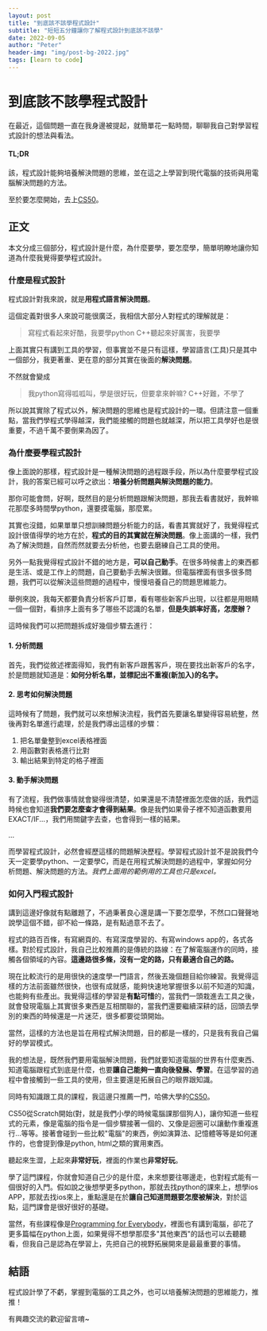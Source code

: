 ```yaml
---
layout: post
title: "到底該不該學程式設計"
subtitle: "短短五分鐘讓你了解程式設計到底該不該學"
date: 2022-09-05
author: "Peter"
header-img: "img/post-bg-2022.jpg"
tags: [learn to code]
---
```


# 到底該不該學程式設計

在最近，這個問題一直在我身邊被提起，就簡單花一點時間，聊聊我自己對學習程式設計的想法與看法。

#### TL;DR

該，程式設計能夠培養解決問題的思維，並在這之上學習到現代電腦的技術與用電腦解決問題的方法。

至於要怎麼開始，去上[CS50](https://cs50.harvard.edu/x/2022/)。

## 正文

本文分成三個部分，程式設計是什麼，為什麼要學，要怎麼學，簡單明瞭地讓你知道為什麼我覺得要學程式設計。


### 什麼是程式設計

程式設計對我來說，就是**用程式語言解決問題**。

這個定義對很多人來說可能很廣泛，我相信大部分人對程式的理解就是：

> 寫程式看起來好酷，我要學python
> C++聽起來好厲害，我要學

上面其實只有講到工具的學習，但事實並不是只有這樣，學習語言(工具)只是其中一個部分，我更著重、更在意的部分其實在後面的**解決問題**。

不然就會變成

> 我python寫得呱呱叫，學是很好玩，但要拿來幹嘛?
> C++好難，不學了

所以說其實除了程式以外，解決問題的思維也是程式設計的一環。但請注意一個重點，當我們學程式學得越深，我們能接觸的問題也就越深，所以把工具學好也是很重要，不過千萬不要倒果為因了。

### 為什麼要學程式設計

像上面說的那樣，程式設計是一種解決問題的過程跟手段，所以為什麼要學程式設計，我的答案已經可以呼之欲出：**培養分析問題與解決問題的能力**。

那你可能會問，好啊，既然目的是分析問題跟解決問題，那我去看書就好，我幹嘛花那麼多時間學python，還要摸電腦，那麼累。

其實也沒錯，如果單單只想訓練問題分析能力的話，看書其實就好了，我覺得程式設計很值得學的地方在於，**程式的目的其實就在解決問題**。像上面講的一樣，我們為了解決問題，自然而然就要去分析他，也要去磨練自己工具的使用。

另外一點我覺得程式設計不錯的地方是，**可以自己動手**。在很多時候書上的東西都是生活、或是工作上的問題，自己要動手去解決很難。但電腦裡面有很多很多問題，我們可以從解決這些問題的過程中，慢慢培養自己的問題思維能力。

舉例來說，我每天都要負責分析客戶訂單，看有哪些新客戶出現，以往都是用眼睛一個一個對，看排序上面有多了哪些不認識的名單，**但是失誤率好高，怎麼辦？**

這時候我們可以把問題拆成好幾個步驟去進行：

#### 1. 分析問題

首先，我們從敘述裡面得知，我們有新客戶跟舊客戶，現在要找出新客戶的名字，於是問題就知道是：**如何分析名單，並標記出不重複(新加入)的名字。**

#### 2. 思考如何解決問題

這時候有了問題，我們就可以來想解決流程，我們首先要讓名單變得容易統整，然後再對名單進行處理，於是我們導出這樣的步驟：
1. 把名單彙整到excel表格裡面
2. 用函數對表格進行比對
3. 輸出結果到特定的格子裡面

#### 3. 動手解決問題

有了流程，我們做事情就會變得很清楚，如果還是不清楚裡面怎麼做的話，我們這時候也會知道**我們要怎麼查才會得到結果**。像是我們如果骨子裡不知道函數要用EXACT/IF...，我們用關鍵字去查，也會得到一樣的結果。

...

而學習程式設計，必然會經歷這樣的問題解決歷程。學習程式設計並不是說我們今天一定要學python、一定要學C，而是在用程式解決問題的過程中，掌握如何分析問題、解決問題的方法。*我們上面用的範例用的工具也只是excel。*

### 如何入門程式設計

講到這邊好像就有點離題了，不過秉著良心還是講一下要怎麼學，不然口口聲聲地說學這個不錯，卻不給一條路，是有點過意不去了。

程式的路百百條，有寫網頁的、有寫深度學習的、有寫windows app的，各式各樣。對於程式設計，我自己比較推薦的是傳統的路線：在了解電腦運作的同時，接觸各個領域的內容。**這邊路很多條，沒有一定的路，只有最適合自己的路。**

現在比較流行的是用很快的速度學一門語言，然後丟幾個題目給你練習。我覺得這樣的方法前面雖然很快，也很有成就感，能夠快速地掌握很多以前不知道的知識，也能夠有些產出。我覺得這樣的學習是**有點可惜**的，當我們一頭栽進去工具之後，就會發現電腦上其實很多東西是互相關聯的，當我們還要繼續深耕的話，回頭去學別的東西的時候還是一片迷茫，很多都要從頭開始。

當然，這樣的方法也是旨在用程式解決問題，目的都是一樣的，只是我有我自己偏好的學習模式。

我的想法是，既然我們要用電腦解決問題，我們就要知道電腦的世界有什麼東西、知道電腦跟程式到底是什麼，也要**讓自己能夠一直向後發展、學習**。在這學習的過程中會接觸到一些工具的使用，但主要還是拓展自己的眼界跟知識。

同時有知識跟工具的課程，我這邊只推薦一門，哈佛大學的[CS50](https://cs50.harvard.edu/x/2022/)。

CS50從Scratch開始(對，就是我們小學的時候電腦課那個狗人)，讓你知道一些程式的元素，像是電腦的指令是一個步驟接著一個的、又像是迴圈可以讓動作重複進行...等等。接著會碰到一些比較"電腦"的東西，例如演算法、記憶體等等是如何運作的，也會提到像是python, html之類的實用東西。

聽起來生澀，上起來**非常好玩**，裡面的作業也**非常好玩**。

學了這門課程，你就會知道自己少的是什麼，未來想要往哪邊走，也對程式能有一個很好的入門。假如說之後想學更多python，那就去找python的課來上，想學ios APP，那就去找ios來上，重點還是在於**讓自己知道問題要怎麼被解決**，對於這點，這門課會是很好很好的基礎。

當然，有些課程像是[Programming for Everybody](https://www.coursera.org/learn/python?irclickid=0pyW%3AeVMdxyIWEIVyvxxWRUGUkDRPuTo9XQkQ00&irgwc=1&utm_medium=partners&utm_source=impact&utm_campaign=259799&utm_content=b2c#syllabus)，裡面也有講到電腦，卻花了更多篇幅在python上面，如果覺得不想學那麼多"其他東西"的話也可以去聽聽看，但我自己是認為在學習上，先把自己的視野拓展開來是最最重要的事情。

## 結語

程式設計學了不虧，掌握到電腦的工具之外，也可以培養解決問題的思維能力，推推！

有興趣交流的歡迎留言唷~